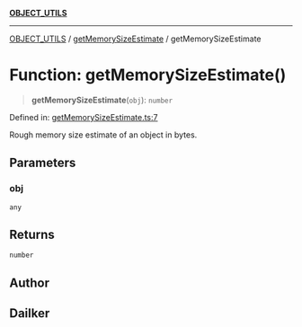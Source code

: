 [**OBJECT_UTILS**](../../README.md)

***

[OBJECT_UTILS](../../README.md) / [getMemorySizeEstimate](../README.md) / getMemorySizeEstimate

# Function: getMemorySizeEstimate()

> **getMemorySizeEstimate**(`obj`): `number`

Defined in: [getMemorySizeEstimate.ts:7](https://github.com/dailker/everyutil/blob/2c6c8c707de5d4a5d228d272d2d21855929838e2/src/object/getMemorySizeEstimate.ts#L7)

Rough memory size estimate of an object in bytes.

## Parameters

### obj

`any`

## Returns

`number`

## Author

## Dailker

